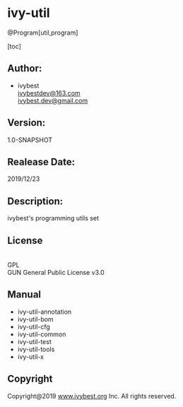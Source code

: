 # ivy-util

@Program[util,program]

[toc]

## Author: 
* ivybest
<br> ivybestdev@163.com
<br> ivybest.dev@gmail.com

## Version:
1.0-SNAPSHOT

## Realease Date:
2019/12/23 

## Description: 
<p>ivybest's programming utils set

## License
<br> GPL
<br> GUN General Public License v3.0

## Manual
* ivy-util-annotation 
* ivy-util-bom
* ivy-util-cfg
* ivy-util-common
* ivy-util-test
* ivy-util-tools
* ivy-util-x

## Copyright
Copyright@2019 www.ivybest.org Inc. All rights reserved.
